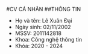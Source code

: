 #CV CÁ NHÂN
##THÔNG TIN 
* Họ và tên: Lê Xuân Đại
* Ngày sinh: 02/11/2002
* MSSV: 2011142818
* Khoa: Công nghệ thông tin
* Khóa: 2020 - 2024

